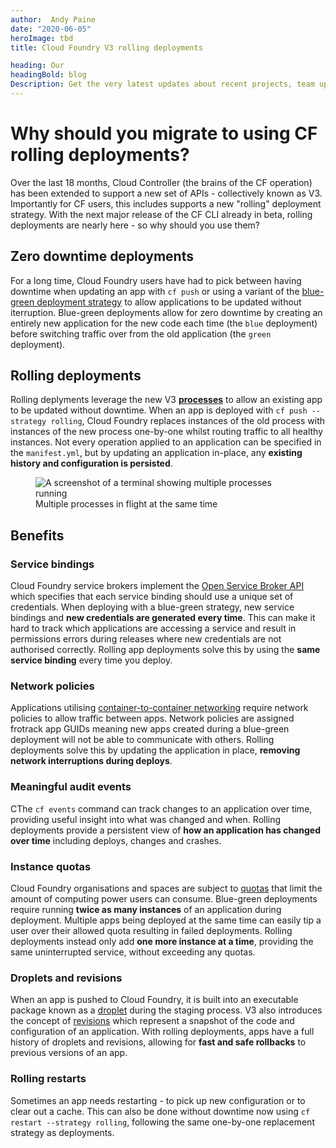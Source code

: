 ```yaml
---
author:  Andy Paine
date: "2020-06-05"
heroImage: tbd
title: Cloud Foundry V3 rolling deployments

heading: Our
headingBold: blog
Description: Get the very latest updates about recent projects, team updates, thoughts and industry news from our team of EngineerBetter experts.
---
```

# Why should you migrate to using CF rolling deployments?
Over the last 18 months, Cloud Controller (the brains of the CF operation) has been extended to support a new set of APIs - collectively known as V3. Importantly for CF users, this includes supports a new "rolling" deployment strategy. With the next major release of the CF CLI already in beta, rolling deployments are nearly here - so why should you use them?

## Zero downtime deployments
For a long time, Cloud Foundry users have had to pick between having downtime when updating an app with `cf push` or using a variant of the [blue-green deployment strategy](https://docs.cloudfoundry.org/devguide/deploy-apps/blue-green.html) to allow applications to be updated without iterruption. Blue-green deployments allow for zero downtime by creating an entirely new application for the new code each time (the `blue` deployment) before switching traffic over from the old application (the `green` deployment).

## Rolling deployments
Rolling deplyments leverage the new V3 [**processes**](https://v3-apidocs.cloudfoundry.org/index.html#processes) to allow an existing app to be updated without downtime. When an app is deployed with `cf push --strategy rolling`, Cloud Foundry replaces instances of the old process with instances of the new process one-by-one whilst routing traffic to all healthy instances. Not every operation applied to an application can be specified in the `manifest.yml`, but by updating an application in-place, any **existing history and configuration is persisted**.

<figure>
  <img src="/img/blog/v3-multiple-processes.jpg" alt="A screenshot of a terminal showing multiple processes running" class="fit image">
  <figcaption>Multiple processes in flight at the same time</figcaption>
</figure>


## Benefits
### Service bindings
Cloud Foundry service brokers implement the [Open Service Broker API](https://www.openservicebrokerapi.org/) which specifies that each service binding should use a unique set of credentials. When deploying with a blue-green strategy, new service bindings and **new credentials are generated every time**. This can make it hard to track which applications are accessing a service and result in permissions errors during releases where new credentials are not authorised correctly. Rolling app deployments solve this by using the **same service binding** every time you deploy.

### Network policies
Applications utilising [container-to-container networking](https://docs.cloudfoundry.org/devguide/deploy-apps/routes-domains.html#internal-routes) require network policies to allow traffic between apps. Network policies are assigned frotrack app GUIDs meaning new apps created during a blue-green deployment will not be able to communicate with others. Rolling deployments solve this by updating the application in place, **removing network interruptions during deploys**.

### Meaningful audit events
CThe `cf events` command can track changes to an application over time, providing useful insight into what was changed and when. Rolling deployments provide a persistent view of **how an application has changed over time** including deploys, changes and crashes.

### Instance quotas
Cloud Foundry organisations and spaces are subject to [quotas](https://v3-apidocs.cloudfoundry.org/index.html#organization-quotas) that limit the amount of computing power users can consume. Blue-green deployments require running **twice as many instances** of an application during deployment. Multiple apps being deployed at the same time can easily tip a user over their allowed quota resulting in failed deployments. Rolling deployments instead only add **one more instance at a time**, providing the same uninterrupted service, without exceeding any quotas.

### Droplets and revisions
When an app is pushed to Cloud Foundry, it is built into an executable package known as a [droplet](https://v3-apidocs.cloudfoundry.org/index.html#droplets) during the staging process. V3 also introduces the concept of [revisions](https://v3-apidocs.cloudfoundry.org/index.html#revisions) which represent a snapshot of the code and configuration of an application. With rolling deployments, apps have a full history of droplets and revisions, allowing for **fast and safe rollbacks** to previous versions of an app.

### Rolling restarts
Sometimes an app needs restarting - to pick up new configuration or to clear out a cache. This can also be done without downtime now using `cf restart --strategy rolling`, following the same one-by-one replacement strategy as deployments.